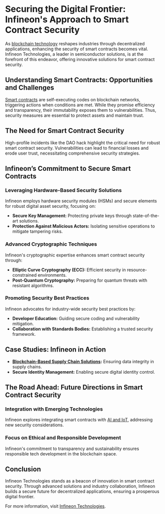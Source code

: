 # Securing the Digital Frontier: Infineon's Approach to Smart Contract Security

As [blockchain technology](https://www.license-token.com/wiki/what-is-blockchain) reshapes industries through decentralized applications, enhancing the security of smart contracts becomes vital. Infineon Technologies, a leader in semiconductor solutions, is at the forefront of this endeavor, offering innovative solutions for smart contract security.

## Understanding Smart Contracts: Opportunities and Challenges

[Smart contracts](https://www.license-token.com/wiki/smart-contracts-on-blockchain) are self-executing codes on blockchain networks, triggering actions when conditions are met. While they promise efficiency and transparency, their immutability exposes them to vulnerabilities. Thus, security measures are essential to protect assets and maintain trust.

## The Need for Smart Contract Security

High-profile incidents like the DAO hack highlight the critical need for robust smart contract security. Vulnerabilities can lead to financial losses and erode user trust, necessitating comprehensive security strategies.

## Infineon’s Commitment to Secure Smart Contracts

### Leveraging Hardware-Based Security Solutions

Infineon employs hardware security modules (HSMs) and secure elements for robust digital asset security, focusing on:

- **Secure Key Management:** Protecting private keys through state-of-the-art solutions.
- **Protection Against Malicious Actors:** Isolating sensitive operations to mitigate tampering risks.

### Advanced Cryptographic Techniques

Infineon's cryptographic expertise enhances smart contract security through:

- **Elliptic Curve Cryptography (ECC):** Efficient security in resource-constrained environments.
- **Post-Quantum Cryptography:** Preparing for quantum threats with resistant algorithms.

### Promoting Security Best Practices

Infineon advocates for industry-wide security best practices by:

- **Developer Education:** Guiding secure coding and vulnerability mitigation.
- **Collaboration with Standards Bodies:** Establishing a trusted security framework.

## Case Studies: Infineon in Action

- **[Blockchain-Based Supply Chain Solutions](https://www.license-token.com/wiki/walmart-s-blockchain-for-supply-chain-transparency):** Ensuring data integrity in supply chains.
- **Secure Identity Management:** Enabling secure digital identity control.

## The Road Ahead: Future Directions in Smart Contract Security

### Integration with Emerging Technologies

Infineon explores integrating smart contracts with [AI and IoT](https://www.license-token.com/wiki/blockchain-and-io-t), addressing new security considerations.

### Focus on Ethical and Responsible Development

Infineon's commitment to transparency and sustainability ensures responsible tech development in the blockchain space.

## Conclusion

Infineon Technologies stands as a beacon of innovation in smart contract security. Through advanced solutions and industry collaboration, Infineon builds a secure future for decentralized applications, ensuring a prosperous digital frontier.

For more information, visit [Infineon Technologies](https://www.infineon.com/).